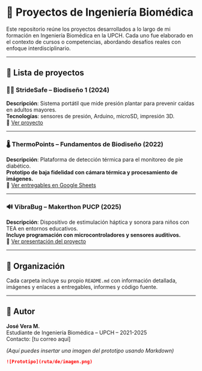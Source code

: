 # 🧪 Proyectos de Ingeniería Biomédica

Este repositorio reúne los proyectos desarrollados a lo largo de mi formación en Ingeniería Biomédica en la UPCH. Cada uno fue elaborado en el contexto de cursos o competencias, abordando desafíos reales con enfoque interdisciplinario.

---

## 📁 Lista de proyectos

### 🚶‍♀️ StrideSafe – Biodiseño 1 (2024)
**Descripción**: Sistema portátil que mide presión plantar para prevenir caídas en adultos mayores.  
**Tecnologías**: sensores de presión, Arduino, microSD, impresión 3D.  
🔗 [Ver proyecto](https://docs.google.com/spreadsheets/d/1f1cFqELP_WklWRQha_4RqRv8rP0gOofBgyyzWoj63zY/edit?usp=sharing)

---

### 🌡️ ThermoPoints – Fundamentos de Biodiseño (2022)
**Descripción**: Plataforma de detección térmica para el monitoreo de pie diabético.  
**Prototipo de baja fidelidad con cámara térmica y procesamiento de imágenes.**  
🔗 [Ver entregables en Google Sheets](https://docs.google.com/spreadsheets/d/1f1cFqELP_WklWRQha_4RqRv8rP0gOofBgyyzWoj63zY/edit?usp=sharing)

---

### 🔊 VibraBug – Makerthon PUCP (2025)
**Descripción**: Dispositivo de estimulación háptica y sonora para niños con TEA en entornos educativos.  
**Incluye programación con microcontroladores y sensores auditivos.**  
🔗 [Ver presentación del proyecto](./VibraBug%20-%20Makerthon%20PUCP%20(2025)/README.md)

---

## 📌 Organización

Cada carpeta incluye su propio `README.md` con información detallada, imágenes y enlaces a entregables, informes y código fuente.

---

## 👤 Autor

**José Vera M.**  
Estudiante de Ingeniería Biomédica – UPCH – 2021-2025  
Contacto: [tu correo aquí]



*(Aquí puedes insertar una imagen del prototipo usando Markdown)*

```markdown
![Prototipo](ruta/de/imagen.png)
